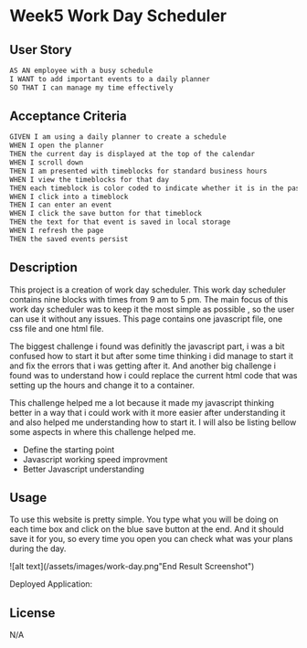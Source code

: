 # Week5 Work Day Scheduler

## User Story

```md
AS AN employee with a busy schedule
I WANT to add important events to a daily planner
SO THAT I can manage my time effectively
```

## Acceptance Criteria

```md
GIVEN I am using a daily planner to create a schedule
WHEN I open the planner
THEN the current day is displayed at the top of the calendar
WHEN I scroll down
THEN I am presented with timeblocks for standard business hours
WHEN I view the timeblocks for that day
THEN each timeblock is color coded to indicate whether it is in the past, present, or future
WHEN I click into a timeblock
THEN I can enter an event
WHEN I click the save button for that timeblock
THEN the text for that event is saved in local storage
WHEN I refresh the page
THEN the saved events persist
```

## Description

This project is a creation of work day scheduler. This work day scheduler contains nine blocks with times from 9 am to 5 pm.
The main focus of this work day scheduler was to keep it the most simple as possible , so the user can use it without any issues.
This page contains one javascript file, one css file and one html file.

The biggest challenge i found was definitly the javascript part, i was a bit confused how to start it but after some time thinking i did manage to start it and fix the errors that i was getting after it.
And another big challenge i found was to understand how i could replace the current html code that was setting up the hours and change it to a container.

This challenge helped me a lot because it made my javascript thinking better in a way that i could work with it more easier after understanding it and also helped me understanding how to start it. I will also be listing bellow some aspects in where this challenge helped me.

- Define the starting point
- Javascript working speed improvment
- Better Javascript understanding

## Usage

To use this website is pretty simple. You type what you will be doing on each time box and click on the blue save button at the end. And it should save it for you, so every time you open you can check what was your plans during the day.

![alt text](/assets/images/work-day.png"End Result Screenshot")

Deployed Application:

## License

N/A
